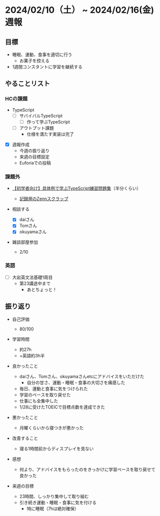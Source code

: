 # 2024/02/10（土） ~ 2024/02/16(金) 週報

## 目標

- 睡眠、運動、食事を適切に行う
  - お菓子を控える
- 1週間コンスタントに学習を継続する

## やることリスト

### HCの課題

- TypeScript
  - [ ] サバイバルTypeScript
    - [ ] 作って学ぶTypeScript
  - [ ] アウトプット課題
    - 仕様を満たす実装は完了

- [x] 週報作成
  - 今週の振り返り
  - 来週の目標設定
  - Euforiaでの投稿

### 課題外

- [【初学者向け】具体例で学ぶTypeScript練習問題集](https://zenn.dev/kagan/articles/typescript-practice)（半分くらい）
  - [記録用のZennスクラップ](https://zenn.dev/wsigma21/scraps/115a9f092400f8)

- 相談する
  - [x] daiさん
  - [x] Tomさん
  - [x] okuyamaさん
- 雑談部屋参加
  - 2/10

### 英語

- [ ] 大岩英文法基礎1周目
  - 第23講途中まで
    - あとちょっと！

## 振り返り

- 自己評価
  - 80/100

- 学習時間
  - 約27h
  - +英語約3h半

- 良かったこと
  - daiさん、Tomさん、okuyamaさんetcにアドバイスをいただけた
    - 自分の甘さ、運動・睡眠・食事の大切さを痛感した
  - 毎日、運動と食事に気をつけられた
  - 学習のペースを取り戻せた
  - 仕事にも全集中した
  - 1/28に受けたTOEICで目標点数を達成できた
- 悪かったこと
  - 月曜くらいから寝つきが悪かった
- 改善すること
  - 寝る1時間前からディスプレイを見ない
- 感想
  - 何より、アドバイスをもらったのをきっかけに学習ペースを取り戻せて良かった
- 来週の目標
  - 23時間、しっかり集中して取り組む
  - 引き続き運動・睡眠・食事に気を付ける
    - 特に睡眠（7hは絶対確保）
